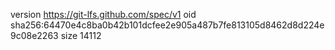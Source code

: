 version https://git-lfs.github.com/spec/v1
oid sha256:64470e4c8ba0b42b101dcfee2e905a487b7fe813105d8462d8d224e9c08e2263
size 14112
